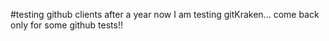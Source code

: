 #testing github clients
after a year now I am testing gitKraken...
come back only for some github tests!!